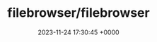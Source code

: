 ---
title: "filebrowser/filebrowser"
link: "https://github.com/filebrowser/filebrowser"
date: "2023-11-24 17:30:45 +0000"
description: "📂 Web File Browser"
category: "github"
---